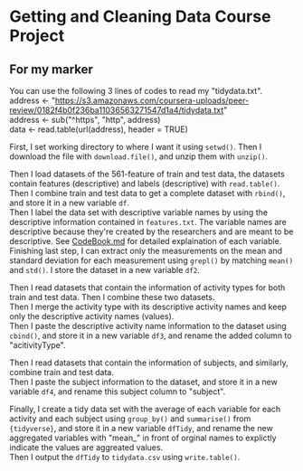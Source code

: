 # Getting and Cleaning Data Course Project
## For my marker
You can use the following 3 lines of codes to read my "tidydata.txt".
address <- "https://s3.amazonaws.com/coursera-uploads/peer-review/0182f4b0f236ba11036563271547d1a4/tidydata.txt"  
address <- sub("^https", "http", address)  
data <- read.table(url(address), header = TRUE)

First, I set working directory to where I want it using `setwd()`.
Then I download the file with `download.file()`, and unzip them with `unzip()`.

Then I load datasets of the 561-feature of train and test data, the datasets contain features (descriptive) and labels (descriptive) with `read.table()`.  
Then I combine train and test data to get a complete dataset with `rbind()`, and store it in a new variable `df`.  
Then I label the data set with descriptive variable names by using the descriptive information contained in `features.txt`. The variable names are descriptive because they're created by the researchers and are meant to be descriptive. See [CodeBook.md](https://github.com/daiyang94815/datasciencecoursera/blob/master/CodeBook.md) for detailed explaination of each variable.  
Finishing last step, I can extract only the measurements on the mean and standard deviation for each measurement using `grepl()` by matching `mean()` and `std()`. I store the dataset in a new variable `df2`.

Then I read datasets that contain the information of activity types for both train and test data. Then I combine these two datasets.  
Then I merge the activity type with its descriptive activity names and keep only the descriptive activity names (values).  
Then I paste the descriptive activity name information to the dataset using `cbind()`, and store it in a new variable `df3`, and rename the added column to "acitivityType".

Then I read datasets that contain the information of subjects, and similarly, combine train and test data.  
Then I paste the subject information to the dataset, and store it in a new variable `df4`, and rename this subject column to "subject".

Finally, I create a tidy data set with the average of each variable for each activity and each subject using `group_by()` and `summarise()` from `{tidyverse}`, and store it in a new variable `dfTidy`, and rename the new aggregated variables with "mean_" in front of orginal names to explictly indicate the values are aggreated values.  
Then I output the `dfTidy` to `tidydata.csv` using `write.table()`.
